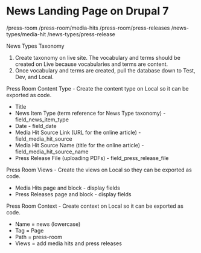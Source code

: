 # News Landing Page on Drupal 7

/press-room
/press-room/media-hits
/press-room/press-releases
/news-types/media-hit
/news-types/press-release

News Types Taxonomy

1. Create taxonomy on live site. The vocabulary and terms should be created on Live because vocabularies and terms are content.
1. Once vocabulary and terms are created, pull the database down to Test, Dev, and Local.

Press Room Content Type - Create the content type on Local so it can be exported as code.

- Title
- News Item Type (term reference for News Type taxonomy) - field_news_item_type
- Date - field_date
- Media Hit Source Link (URL for the online article) - field_media_hit_source
- Media Hit Source Name (title for the online article) - field_media_hit_source_name
- Press Release File (uploading PDFs) - field_press_release_file

Press Room Views - Create the views on Local so they can be exported as code.

- Media Hits page and block - display fields
- Press Releases page and block - display fields

Press Room Context - Create context on Local so it can be exported as code.

- Name = news (lowercase)
- Tag = Page
- Path = press-room
- Views = add media hits and press releases
